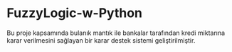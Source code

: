 # FuzzyLogic-w-Python
Bu proje kapsamında bulanık mantık ile bankalar tarafından kredi miktarına karar verilmesini sağlayan bir karar destek sistemi geliştirilmiştir.
